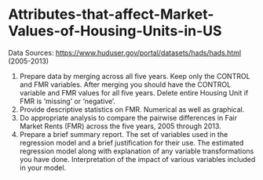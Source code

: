 # Attributes-that-affect-Market-Values-of-Housing-Units-in-US


Data Sources: https://www.huduser.gov/portal/datasets/hads/hads.html (2005-2013)

1. Prepare data by merging across all five years.
    Keep only the CONTROL and FMR variables.
    After merging you should have the CONTROL variable and FMR values for all five years.
    Delete entire Housing Unit if FMR is ‘missing’ or ‘negative’.
2. Provide descriptive statistics on FMR. Numerical as well as graphical.
3. Do appropriate analysis to compare the pairwise differences in Fair
   Market Rents (FMR) across the five years, 2005 through 2013.
4. Prepare a brief summary report.
    The set of variables used in the regression model and a brief justification for their use.
    The estimated regression model along with explanation of any variable transformations you have done.
    Interpretation of the impact of various variables included in your model.
